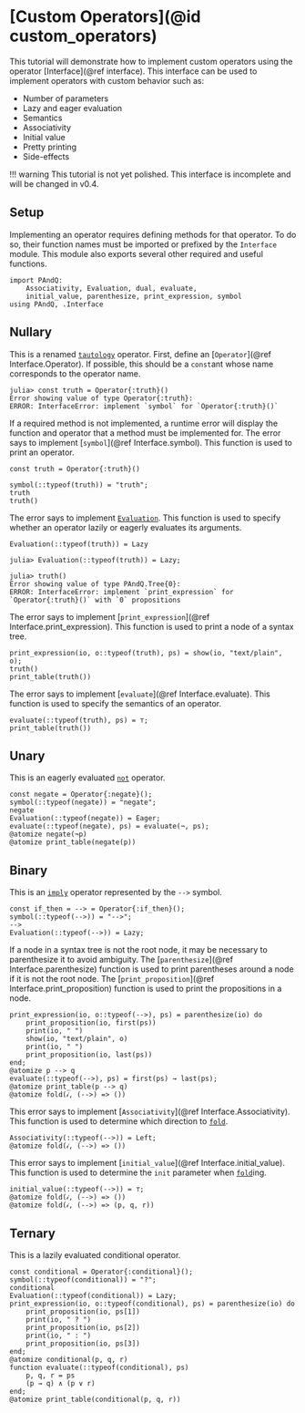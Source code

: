 
# [Custom Operators](@id custom_operators)

This tutorial will demonstrate how to implement custom operators using the operator [Interface](@ref interface). This interface can be used to implement operators with custom behavior such as:

- Number of parameters
- Lazy and eager evaluation
- Semantics
- Associativity
- Initial value
- Pretty printing
- Side-effects

!!! warning
    This tutorial is not yet polished. This interface is incomplete and will be changed in v0.4.

## Setup

Implementing an operator requires defining methods for that operator. To do so, their function names must be imported or prefixed by the `Interface` module. This module also exports several other required and useful functions.

```@repl 1
import PAndQ:
    Associativity, Evaluation, dual, evaluate,
    initial_value, parenthesize, print_expression, symbol
using PAndQ, .Interface
```

## Nullary

This is a renamed [`tautology`](@ref) operator. First, define an [`Operator`](@ref Interface.Operator). If possible, this should be a `const`ant whose name corresponds to the operator name.

```
julia> const truth = Operator{:truth}()
Error showing value of type Operator{:truth}:
ERROR: InterfaceError: implement `symbol` for `Operator{:truth}()`
```

If a required method is not implemented, a runtime error will display the function and operator that a method must be implemented for. The error says to implement [`symbol`](@ref Interface.symbol). This function is used to print an operator.

```@setup 1
const truth = Operator{:truth}()
```

```@repl 1
symbol(::typeof(truth)) = "truth";
truth
truth()
```

The error says to implement [`Evaluation`](). This function is used to specify whether an operator lazily or eagerly evaluates its arguments.

```@setup 1
Evaluation(::typeof(truth)) = Lazy
```

```
julia> Evaluation(::typeof(truth)) = Lazy;

julia> truth()
Error showing value of type PAndQ.Tree{0}:
ERROR: InterfaceError: implement `print_expression` for `Operator{:truth}()` with `0` propositions
```

The error says to implement [`print_expression`](@ref Interface.print_expression). This function is used to print a node of a syntax tree.

```@repl 1
print_expression(io, o::typeof(truth), ps) = show(io, "text/plain", o);
truth()
print_table(truth())
```

The error says to implement [`evaluate`](@ref Interface.evaluate). This function is used to specify the semantics of an operator.

```@repl 1
evaluate(::typeof(truth), ps) = ⊤;
print_table(truth())
```

## Unary

This is an eagerly evaluated [`not`](@ref) operator.

```@repl 1
const negate = Operator{:negate}();
symbol(::typeof(negate)) = "negate";
negate
Evaluation(::typeof(negate)) = Eager;
evaluate(::typeof(negate), ps) = evaluate(¬, ps);
@atomize negate(¬p)
@atomize print_table(negate(p))
```

## Binary

This is an [`imply`](@ref) operator represented by the `-->` symbol.

```@repl 1
const if_then = --> = Operator{:if_then}();
symbol(::typeof(-->)) = "-->";
-->
Evaluation(::typeof(-->)) = Lazy;
```

If a node in a syntax tree is not the root node, it may be necessary to parenthesize it to avoid ambiguity. The [`parenthesize`](@ref Interface.parenthesize) function is used to print parentheses around a node if it is not the root node. The [`print_proposition`](@ref Interface.print_proposition) function is used to print the propositions in a node.

```@repl 1
print_expression(io, o::typeof(-->), ps) = parenthesize(io) do
    print_proposition(io, first(ps))
    print(io, " ")
    show(io, "text/plain", o)
    print(io, " ")
    print_proposition(io, last(ps))
end;
@atomize p --> q
evaluate(::typeof(-->), ps) = first(ps) → last(ps);
@atomize print_table(p --> q)
@atomize fold(𝒾, (-->) => ())
```

This error says to implement [`Associativity`](@ref Interface.Associativity). This function is used to determine which direction to [`fold`](@ref).

```@repl 1
Associativity(::typeof(-->)) = Left;
@atomize fold(𝒾, (-->) => ())
```

This error says to implement [`initial_value`](@ref Interface.initial_value). This function is used to determine the `init` parameter when [`fold`](@ref)ing.

```@repl 1
initial_value(::typeof(-->)) = ⊤;
@atomize fold(𝒾, (-->) => ())
@atomize fold(𝒾, (-->) => (p, q, r))
```

## Ternary

This is a lazily evaluated conditional operator.

```@repl 1
const conditional = Operator{:conditional}();
symbol(::typeof(conditional)) = "?";
conditional
Evaluation(::typeof(conditional)) = Lazy;
print_expression(io, o::typeof(conditional), ps) = parenthesize(io) do
    print_proposition(io, ps[1])
    print(io, " ? ")
    print_proposition(io, ps[2])
    print(io, " : ")
    print_proposition(io, ps[3])
end;
@atomize conditional(p, q, r)
function evaluate(::typeof(conditional), ps)
    p, q, r = ps
    (p → q) ∧ (p ∨ r)
end;
@atomize print_table(conditional(p, q, r))
```
